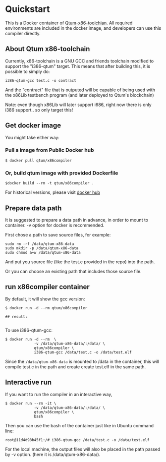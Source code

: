 # Quickstart

This is a Docker container of [Qtum-x86-toolchian](https://github.com/qtumproject/x86-toolchain). All required
environments are included in the docker image, and developers can use this compiler directly.

## About Qtum x86-toolchain

Currently, x86-toolchain is a GNU GCC and friends toolchain modified to support the "i386-qtum" target. This means that after building this, it is possible to simply do:

```
i386-qtum-gcc test.c -o contract
```

And the "contract" file that is outputed will be capable of being used with the x86Lib testbench program (and later deployed to Qtum's blockchain)

Note: even though x86Lib will later support i686, right now there is only i386 support.. so only target this!

## Get docker image

You might take either way:

### Pull a image from Public Docker hub

```
$ docker pull qtum/x86compiler
```

### Or, build qtum image with provided Dockerfile

```
$docker build --rm -t qtum/x86compiler .
```

For historical versions, please visit [docker hub](https://hub.docker.com/r/qtum/x86compiler/tags/)

## Prepare data path 

It is suggested to prepare a data path in advance, in order to mount to container. -v option for docker is recommended.

First chose a path to save source files, for example:

```
sudo rm -rf /data/qtum-x86-data
sudo mkdir -p /data/qtum-x86-data
sudo chmod a+w /data/qtum-x86-data
```

And put you source file (like the test.c provided in the repo) into the path.

Or you can choose an existing path that includes those source file.

## run x86compiler container

By default, it will show the gcc version:

```
$ docker run -d --rm qtum/x86compiler

## result:


```

To use i386-qtum-gcc:

```
$ docker run -d --rm  \
             -v /data/qtum-x86-data/:/data/ \
             qtum/x86compiler \
             i386-qtum-gcc /data/test.c -o /data/test.elf
```

Since the `/data/qtum-x86-data` is mounted to /data in the container, this will compile test.c in the path and create
create test.elf in the same path.


## Interactive run

If you want to run the compiler in an interactive way,

```
$ docker run --rm -it \
             -v /data/qtum-x86-data/:/data/ \
             qtum/x86compiler \
             bash
```

Then you can use the bash of the container just like in Ubuntu command line:

```
root@11d4d98b45f1:/# i386-qtum-gcc /data/test.c -o /data/test.elf
```

For the local machine, the output files will also be placed in the path passed by -v option. (here it is /data/qtum-x86-data/).
